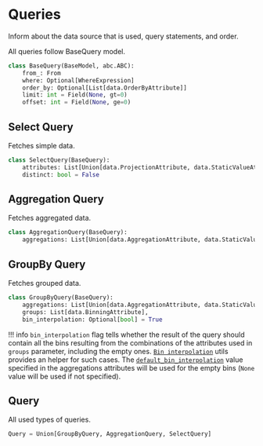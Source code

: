 # Queries

Inform about the data source that is used, query statements, and order.

All queries follow BaseQuery model.

```python
class BaseQuery(BaseModel, abc.ABC):
    from_: From
    where: Optional[WhereExpression]
    order_by: Optional[List[data.OrderByAttribute]]
    limit: int = Field(None, gt=0)
    offset: int = Field(None, ge=0)
```

## Select Query

Fetches simple data.

```python
class SelectQuery(BaseQuery):
    attributes: List[Union[data.ProjectionAttribute, data.StaticValueAttribute]]
    distinct: bool = False
```

## Aggregation Query

Fetches aggregated data.

```python
class AggregationQuery(BaseQuery):
    aggregations: List[Union[data.AggregationAttribute, data.StaticValueAttribute]]
```

## GroupBy Query

Fetches grouped data.

```python
class GroupByQuery(BaseQuery):
    aggregations: List[Union[data.AggregationAttribute, data.StaticValueAttribute]]
    groups: List[data.BinningAttribute],
    bin_interpolation: Optional[bool] = True
```

!!! info
    `bin_interpolation` flag tells whether the result of the query should contain all the bins resulting from the combinations of the attributes used in `groups` parameter, including the empty ones. [`Bin interpolation`](../tools/utils.md#bin_interpolation) utils provides an helper for such cases. The [`default_bin_interpolation`](../entities/data_attributes.md#aggregation-attribute) value specified in the aggregations attributes will be used for the empty bins (`None` value will be used if not specified).
## Query

All used types of queries.

```python
Query = Union[GroupByQuery, AggregationQuery, SelectQuery]
```
